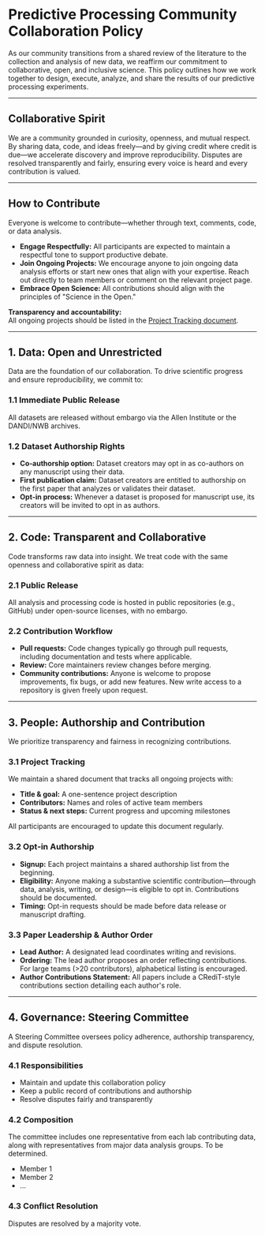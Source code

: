 # Predictive Processing Community Collaboration Policy

As our community transitions from a shared review of the literature to the collection and analysis of new data, we reaffirm our commitment to collaborative, open, and inclusive science. This policy outlines how we work together to design, execute, analyze, and share the results of our predictive processing experiments.

---

## Collaborative Spirit

We are a community grounded in curiosity, openness, and mutual respect. By sharing data, code, and ideas freely—and by giving credit where credit is due—we accelerate discovery and improve reproducibility. Disputes are resolved transparently and fairly, ensuring every voice is heard and every contribution is valued.

---

## How to Contribute

Everyone is welcome to contribute—whether through text, comments, code, or data analysis.

- **Engage Respectfully:** All participants are expected to maintain a respectful tone to support productive debate.
- **Join Ongoing Projects:** We encourage anyone to join ongoing data analysis efforts or start new ones that align with your expertise. Reach out directly to team members or comment on the relevant project page.
- **Embrace Open Science:** All contributions should align with the principles of "Science in the Open."

**Transparency and accountability:**  
All ongoing projects should be listed in the [Project Tracking document](project-tracking.md).

---

## 1. Data: Open and Unrestricted

Data are the foundation of our collaboration. To drive scientific progress and ensure reproducibility, we commit to:

### 1.1 Immediate Public Release

All datasets are released without embargo via the Allen Institute or the DANDI/NWB archives.

### 1.2 Dataset Authorship Rights

- **Co‑authorship option:** Dataset creators may opt in as co-authors on any manuscript using their data.
- **First publication claim:** Dataset creators are entitled to authorship on the first paper that analyzes or validates their dataset.
- **Opt‑in process:** Whenever a dataset is proposed for manuscript use, its creators will be invited to opt in as authors.

---

## 2. Code: Transparent and Collaborative

Code transforms raw data into insight. We treat code with the same openness and collaborative spirit as data:

### 2.1 Public Release

All analysis and processing code is hosted in public repositories (e.g., GitHub) under open-source licenses, with no embargo.

### 2.2 Contribution Workflow

- **Pull requests:** Code changes typically go through pull requests, including documentation and tests where applicable.
- **Review:** Core maintainers review changes before merging.
- **Community contributions:** Anyone is welcome to propose improvements, fix bugs, or add new features. New write access to a repository is given freely upon request.

---

## 3. People: Authorship and Contribution

We prioritize transparency and fairness in recognizing contributions.

### 3.1 Project Tracking

We maintain a shared document that tracks all ongoing projects with:

- **Title & goal:** A one-sentence project description
- **Contributors:** Names and roles of active team members
- **Status & next steps:** Current progress and upcoming milestones

All participants are encouraged to update this document regularly.

### 3.2 Opt‑in Authorship

- **Signup:** Each project maintains a shared authorship list from the beginning.
- **Eligibility:** Anyone making a substantive scientific contribution—through data, analysis, writing, or design—is eligible to opt in. Contributions should be documented.
- **Timing:** Opt-in requests should be made before data release or manuscript drafting. 

### 3.3 Paper Leadership & Author Order

- **Lead Author:** A designated lead coordinates writing and revisions.
- **Ordering:** The lead author proposes an order reflecting contributions. For large teams (>20 contributors), alphabetical listing is encouraged.
- **Author Contributions Statement:** All papers include a CRediT-style contributions section detailing each author's role.

---

## 4. Governance: Steering Committee

A Steering Committee oversees policy adherence, authorship transparency, and dispute resolution.

### 4.1 Responsibilities

- Maintain and update this collaboration policy
- Keep a public record of contributions and authorship
- Resolve disputes fairly and transparently

### 4.2 Composition

The committee includes one representative from each lab contributing data, along with representatives from major data analysis groups.
To be determined. 
- Member 1
- Member 2
- …

### 4.3 Conflict Resolution

Disputes are resolved by a majority vote.
